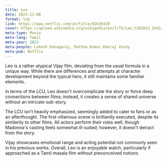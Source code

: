 ```yaml
---
title: Leo
date: 2023-11-08
format: log
link: https://www.netflix.com/in/title/81639319
cover: https://upload.wikimedia.org/wikipedia/en/7/75/Leo_%282023_Indian_film%29.jpg
meta-type: Movie
meta-lang: Tamil
meta-year: 2023
meta-people: Lokesh Kanagaraj, Rathna Kumar,Deeraj Vaidy
meta-pub: Netflix
---
```

Leo is a rather atypical Vijay film, deviating from the usual formula in a unique way. While there are differences and attempts at character development beyond the typical hero, it still maintains some familiar elements. 

In terms of the LCU, Leo doesn't overcomplicate the story or force deep connections between films; instead, it creates a sense of shared universe without an intricate sub-story.

The LCU isn't heavily emphasized, seemingly added to cater to fans or as an afterthought. The first villainous scene is brilliantly executed, despite its similarity to other films. All actors perform their roles well, though Madonna's casting feels somewhat ill-suited; however, it doesn't detract from the story.

Vijay showcases emotional range and acting potential not commonly seen in his previous works. Overall, Leo is an enjoyable watch, particularly if approached as a Tamil masala film without preconceived notions
